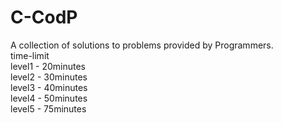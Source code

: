 # C-CodP
A collection of solutions to problems provided by Programmers.<br>
time-limit <br>
level1 - 20minutes <br>
level2 - 30minutes <br>
level3 - 40minutes <br>
level4 - 50minutes <br>
level5 - 75minutes <br>
